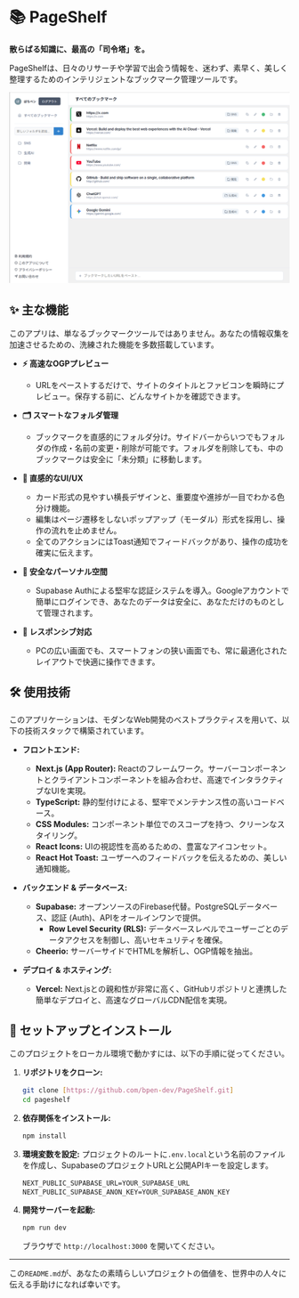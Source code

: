 # 📚 PageShelf

**散らばる知識に、最高の「司令塔」を。**

PageShelfは、日々のリサーチや学習で出会う情報を、迷わず、素早く、美しく整理するためのインテリジェントなブックマーク管理ツールです。

![PageShelf Screenshot](public/screenshot1.png) 
## ✨ 主な機能

このアプリは、単なるブックマークツールではありません。あなたの情報収集を加速させるための、洗練された機能を多数搭載しています。

* **⚡️ 高速なOGPプレビュー**
    * URLをペーストするだけで、サイトのタイトルとファビコンを瞬時にプレビュー。保存する前に、どんなサイトかを確認できます。

* **🗂️ スマートなフォルダ管理**
    * ブックマークを直感的にフォルダ分け。サイドバーからいつでもフォルダの作成・名前の変更・削除が可能です。フォルダを削除しても、中のブックマークは安全に「未分類」に移動します。

* **🎨 直感的なUI/UX**
    * カード形式の見やすい横長デザインと、重要度や進捗が一目でわかる色分け機能。
    * 編集はページ遷移をしないポップアップ（モーダル）形式を採用し、操作の流れを止めません。
    * 全てのアクションにはToast通知でフィードバックがあり、操作の成功を確実に伝えます。

* **🔐 安全なパーソナル空間**
    * Supabase Authによる堅牢な認証システムを導入。Googleアカウントで簡単にログインでき、あなたのデータは安全に、あなただけのものとして管理されます。

* **📱 レスポンシブ対応**
    * PCの広い画面でも、スマートフォンの狭い画面でも、常に最適化されたレイアウトで快適に操作できます。

## 🛠️ 使用技術

このアプリケーションは、モダンなWeb開発のベストプラクティスを用いて、以下の技術スタックで構築されています。

* **フロントエンド:**
    * **Next.js (App Router):** Reactのフレームワーク。サーバーコンポーネントとクライアントコンポーネントを組み合わせ、高速でインタラクティブなUIを実現。
    * **TypeScript:** 静的型付けによる、堅牢でメンテナンス性の高いコードベース。
    * **CSS Modules:** コンポーネント単位でのスコープを持つ、クリーンなスタイリング。
    * **React Icons:** UIの視認性を高めるための、豊富なアイコンセット。
    * **React Hot Toast:** ユーザーへのフィードバックを伝えるための、美しい通知機能。

* **バックエンド & データベース:**
    * **Supabase:** オープンソースのFirebase代替。PostgreSQLデータベース、認証 (Auth)、APIをオールインワンで提供。
        * **Row Level Security (RLS):** データベースレベルでユーザーごとのデータアクセスを制御し、高いセキュリティを確保。
    * **Cheerio:** サーバーサイドでHTMLを解析し、OGP情報を抽出。

* **デプロイ & ホスティング:**
    * **Vercel:** Next.jsとの親和性が非常に高く、GitHubリポジトリと連携した簡単なデプロイと、高速なグローバルCDN配信を実現。

## 🚀 セットアップとインストール

このプロジェクトをローカル環境で動かすには、以下の手順に従ってください。

1.  **リポジトリをクローン:**
    ```bash
    git clone [https://github.com/bpen-dev/PageShelf.git]
    cd pageshelf
    ```

2.  **依存関係をインストール:**
    ```bash
    npm install
    ```

3.  **環境変数を設定:**
    プロジェクトのルートに`.env.local`という名前のファイルを作成し、SupabaseのプロジェクトURLと公開APIキーを設定します。
    ```
    NEXT_PUBLIC_SUPABASE_URL=YOUR_SUPABASE_URL
    NEXT_PUBLIC_SUPABASE_ANON_KEY=YOUR_SUPABASE_ANON_KEY
    ```

4.  **開発サーバーを起動:**
    ```bash
    npm run dev
    ```
    ブラウザで `http://localhost:3000` を開いてください。

---

この`README.md`が、あなたの素晴らしいプロジェクトの価値を、世界中の人々に伝える手助けになれば幸いです。
